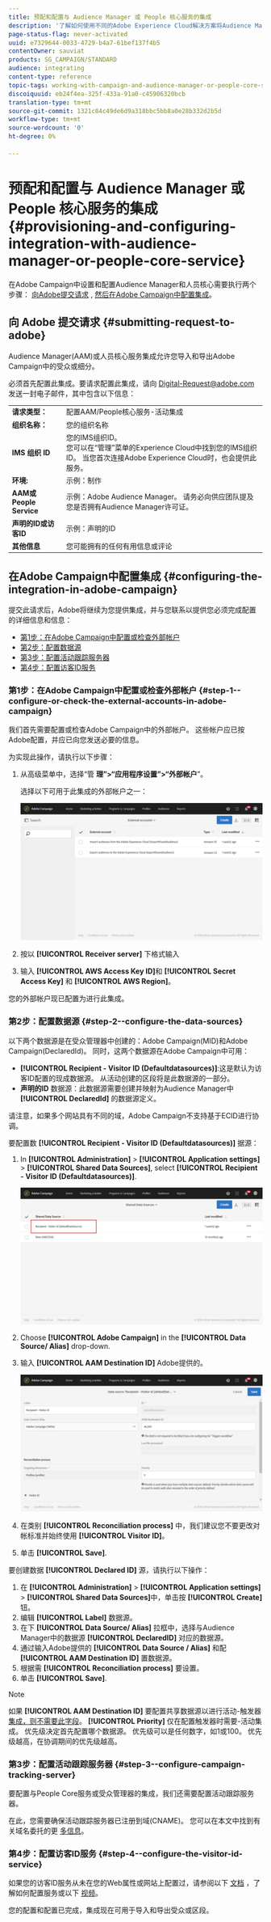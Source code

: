 ```yaml
---
title: 预配和配置与 Audience Manager 或 People 核心服务的集成
description: '了解如何使用不同的Adobe Experience Cloud解决方案将Audience Manager/人员核心服务集成配置为开始共享受众或细分。 '
page-status-flag: never-activated
uuid: e7329644-0033-4729-b4a7-61bef137f4b5
contentOwner: sauviat
products: SG_CAMPAIGN/STANDARD
audience: integrating
content-type: reference
topic-tags: working-with-campaign-and-audience-manager-or-people-core-service
discoiquuid: eb24f4ea-325f-433a-91a0-c45906320bcb
translation-type: tm+mt
source-git-commit: 1321c84c49de6d9a318bbc5bb8a0e28b332d2b5d
workflow-type: tm+mt
source-wordcount: '0'
ht-degree: 0%

---
```



# 预配和配置与 Audience Manager 或 People 核心服务的集成{#provisioning-and-configuring-integration-with-audience-manager-or-people-core-service}

在Adobe Campaign中设置和配置Audience Manager和人员核心需要执行两个步骤： [向Adobe提交请求](#submitting-request-to-adobe) , [然后在Adobe Campaign中配置集成](#configuring-the-integration-in-adobe-campaign)。

## 向 Adobe 提交请求 {#submitting-request-to-adobe}

Audience Manager(AAM)或人员核心服务集成允许您导入和导出Adobe Campaign中的受众或细分。

必须首先配置此集成。要请求配置此集成，请向 [Digital-Request@adobe.com](mailto:Digital-Request@adobe.com) 发送一封电子邮件，其中包含以下信息：

<table> 
 <tbody> 
  <tr> 
   <td> <strong>请求类型：</strong><br /> </td> 
   <td> 配置AAM/People核心服务-活动集成 </td> 
  </tr> 
  <tr> 
   <td> <strong>组织名称：</strong><br /> </td> 
   <td> 您的组织名称 </td> 
  </tr> 
  <tr> 
   <td> <strong>IMS 组织 ID</strong><br /> </td> 
   <td> 您的IMS组织ID。 <br> 您可以在“管理”菜单的Experience Cloud中找到您的IMS组织ID。 当您首次连接Adobe Experience Cloud时，也会提供此服务。 </td> 
  </tr> 
  <tr> 
   <td> <strong>环境:</strong><br /> </td> 
   <td> 示例：制作 </td> 
  </tr> 
  <tr> 
   <td> <strong>AAM或People Service</strong><br /> </td> 
   <td> 示例：Adobe Audience Manager。 请务必向供应团队提及您是否拥有Audience Manager许可证。</td> 
  </tr> 
  <tr> 
   <td> <strong>声明的ID或访客ID</strong><br /> </td> 
   <td> 示例：声明的ID </td> 
  </tr> 
  <tr> 
   <td> <strong>其他信息</strong><br /> </td> 
   <td> 您可能拥有的任何有用信息或评论 </td> 
  </tr> 
 </tbody> 
</table>

## 在Adobe Campaign中配置集成 {#configuring-the-integration-in-adobe-campaign}

提交此请求后，Adobe将继续为您提供集成，并与您联系以提供您必须完成配置的详细信息和信息：

* [第1步：在Adobe Campaign中配置或检查外部帐户](#step-1--configure-or-check-the-external-accounts-in-adobe-campaign)
* [第2步：配置数据源](#step-2--configure-the-data-sources)
* [第3步：配置活动跟踪服务器](#step-3--configure-campaign-tracking-server)
* [第4步：配置访客ID服务](#step-4--configure-the-visitor-id-service)

### 第1步：在Adobe Campaign中配置或检查外部帐户 {#step-1--configure-or-check-the-external-accounts-in-adobe-campaign}

我们首先需要配置或检查Adobe Campaign中的外部帐户。 这些帐户应已按Adobe配置，并应已向您发送必要的信息。

为实现此操作，请执行以下步骤：

1. 从高级菜单中，选择“管 **理”>“应用程序设置”>“外部帐户**”。

   选择以下可用于此集成的外部帐户之一：

   ![](assets/integration_aam_1.png)

1. 按以 **[!UICONTROL Receiver server]** 下格式输入
1. 输入 **[!UICONTROL AWS Access Key ID]**&#x200B;和 **[!UICONTROL Secret Access Key]** 和 **[!UICONTROL AWS Region]**。

您的外部帐户现已配置为进行此集成。

### 第2步：配置数据源 {#step-2--configure-the-data-sources}

以下两个数据源是在受众管理器中创建的：Adobe Campaign(MID)和Adobe Campaign(DeclaredId)。 同时，这两个数据源在Adobe Campaign中可用：

* **[!UICONTROL Recipient - Visitor ID (Defaultdatasources)]**:这是默认为访客ID配置的现成数据源。 从活动创建的区段将是此数据源的一部分。
* **声明的ID** 数据源：此数据源需要创建并映射为Audience Manager中 **[!UICONTROL DeclaredId]** 的数据源定义。

请注意，如果多个网站具有不同的域，Adobe Campaign不支持基于ECID进行协调。

要配置数 **[!UICONTROL Recipient - Visitor ID (Defaultdatasources)]** 据源：

1. In **[!UICONTROL Administration]** > **[!UICONTROL Application settings]** > **[!UICONTROL Shared Data Sources]**, select **[!UICONTROL Recipient - Visitor ID (Defaultdatasources)]**.

   ![](assets/integration_aam_2.png)

1. Choose **[!UICONTROL Adobe Campaign]** in the **[!UICONTROL Data Source/ Alias]** drop-down.
1. 输入 **[!UICONTROL AAM Destination ID]** Adobe提供的。

   ![](assets/integration_aam_3.png)

1. 在类别 **[!UICONTROL Reconciliation process]** 中，我们建议您不要更改对帐标准并始终使用 **[!UICONTROL Visitor ID]**。
1. 单击 **[!UICONTROL Save]**.

要创建数据 **[!UICONTROL Declared ID]** 源，请执行以下操作：

1. 在 **[!UICONTROL Administration]** > **[!UICONTROL Application settings]** > **[!UICONTROL Shared Data Sources]**&#x200B;中，单击按 **[!UICONTROL Create]** 钮。
1. 编辑 **[!UICONTROL Label]** 数据源。
1. 在下 **[!UICONTROL Data Source/ Alias]** 拉框中，选择与Audience Manager中的数据源 **[!UICONTROL DeclaredID]** 对应的数据源。
1. 通过输入Adobe提供的 **[!UICONTROL Data Source / Alias]** 和配 **[!UICONTROL AAM Destination ID]** 置数据源。
1. 根据需 **[!UICONTROL Reconciliation process]** 要设置。
1. 单击 **[!UICONTROL Save]**.

>[!NOTE]
>
>如果 **[!UICONTROL AAM Destination ID]** 要配置共享数据源以进行活动-触发器 [集成，则不需要此字段](../../integrating/using/configuring-triggers-in-experience-cloud.md)。 **[!UICONTROL Priority]** 仅在配置触发器时需要-活动集成。 优先级决定首先配置哪个数据源。 优先级可以是任何数字，如1或100。 优先级越高，在协调期间的优先级越高。

### 第3步：配置活动跟踪服务器 {#step-3--configure-campaign-tracking-server}

要配置与People Core服务或受众管理器的集成，我们还需要配置活动跟踪服务器。

在此，您需要确保活动跟踪服务器已注册到域(CNAME)。 您可以在本文中找到有关域名委托的更 [多信息](https://docs.campaign.adobe.com/doc/AC/en/technicalResources/Technotes/AdobeCampaign_Deliverability_Sub_Domain_Delegation.pdf)。

### 第4步：配置访客ID服务 {#step-4--configure-the-visitor-id-service}

如果您的访客ID服务从未在您的Web属性或网站上配置过，请参阅以下 [文档](https://docs.adobe.com/content/help/en/id-service/using/implementation/setup-aam-analytics.html) ，了解如何配置服务或以下 [视频](https://helpx.adobe.com/cn/marketing-cloud/how-to/email-marketing.html#step-two)。

您的配置和配置已完成，集成现在可用于导入和导出受众或区段。
